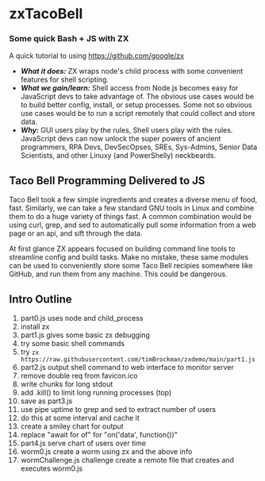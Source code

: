 # zxTacoBell
### Some quick Bash + JS with ZX
A quick tutorial to using https://github.com/google/zx

- ***What it does:*** ZX wraps node's child process with some convenient features for shell scripting.
- ***What we gain/learn:*** Shell access from Node.js becomes easy for JavaScript devs to take advantage of. The obvious use cases would be to build better config, install, or setup processes. Some not so obvious use cases would be to run a script remotely that could collect and store data.
- ***Why:*** GUI users play by the rules, Shell users play with the rules. JavaScript devs can now unlock the super powers of ancient programmers, RPA Devs, DevSecOpses, SREs, Sys-Admins, Senior Data Scientists, and other Linuxy (and PowerShelly) neckbeards.

## Taco Bell Programming Delivered to JS
Taco Bell took a few simple ingredients and creates a diverse menu of food, fast. Similarly, we can take a few standard GNU tools in Linux and combine them to do a huge variety of things fast. A common combination would be using curl, grep, and sed to automatically pull some information from a web page or an api, and sift through the data.

At first glance ZX appears focused on building command line tools to streamline config and build tasks. Make no mistake, these same modules can be used to conveniently store some Taco Bell recipies somewhere like GitHub, and run them from any machine. This could be dangerous.

## Intro Outline
1. part0.js uses node and child_process
2. install zx
3. part1.js gives some basic zx debugging
4. try some basic shell commands
5. try `zx https://raw.githubusercontent.com/timBrockman/zxdemo/main/part1.js`
6. part2.js output shell command to web interface to monitor server
7. remove double req from favicon.ico
8. write chunks for long stdout
9. add .kill() to limit long running processes (top)
10. save as part3.js
11. use pipe uptime to grep and sed to extract number of users
12. do this at some interval and cache it
13. create a smiley chart for output
14. replace "await for of" for "on('data', function())"
15. part4.js serve chart of users over time
16. worm0.js create a worm using zx and the above info
17. wormChallenge.js challenge create a remote file that creates and executes worm0.js
